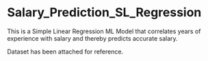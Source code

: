 # Salary_Prediction_SL_Regression

This is a Simple Linear Regression ML Model that correlates years of experience with salary and thereby predicts accurate salary. 

Dataset has been attached for reference.

